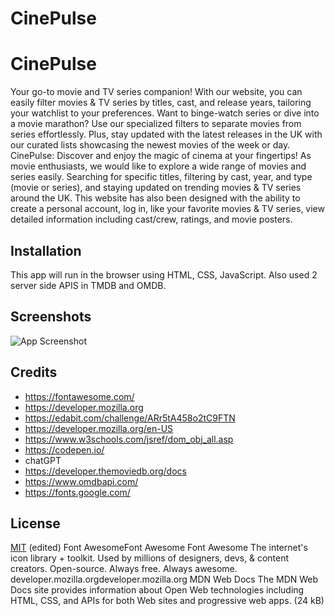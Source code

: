 # CinePulse
# CinePulse
Your go-to movie and TV series companion! With our website, you can easily filter movies & TV series by titles, cast, and release years, tailoring your watchlist to your preferences. Want to binge-watch series or dive into a movie marathon? Use our specialized filters to separate movies from series effortlessly. Plus, stay updated with the latest releases in the UK with our curated lists showcasing the newest movies of the week or day.
CinePulse: Discover and enjoy the magic of cinema at your fingertips!
As movie enthusiasts, we would like to explore a wide range of movies and series easily. Searching for specific titles, filtering by cast, year, and type (movie or series), and staying updated on trending movies & TV series around the UK. This website has also been designed with the ability to create a personal account, log in, like your favorite movies & TV series, view detailed information including cast/crew, ratings, and movie posters.
## Installation
This app will run in the browser using HTML, CSS, JavaScript. Also used 2 server side APIS in TMDB and OMDB.
## Screenshots
![App Screenshot](./assets/images/screencapture-file-C-Users-Yusuf-OneDrive-Desktop-class-Challenges-Bootcamp-1st-Project-Homepage-homePage-html-2023-12-07-21_55_26.png)
## Credits
- https://fontawesome.com/
- https://developer.mozilla.org
- https://edabit.com/challenge/ARr5tA458o2tC9FTN
- https://developer.mozilla.org/en-US
- https://www.w3schools.com/jsref/dom_obj_all.asp
- https://codepen.io/
- chatGPT
- https://developer.themoviedb.org/docs
- https://www.omdbapi.com/
- https://fonts.google.com/
## License
[MIT](https://choosealicense.com/licenses/mit/) (edited) 
Font AwesomeFont Awesome
Font Awesome
The internet's icon library + toolkit. Used by millions of designers, devs, & content creators. Open-source. Always free. Always awesome.
developer.mozilla.orgdeveloper.mozilla.org
MDN Web Docs
The MDN Web Docs site provides information about Open Web technologies including HTML, CSS, and APIs for both Web sites and progressive web apps. (24 kB)
